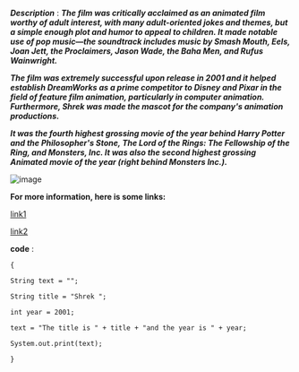 ***Description*** : ***The film was critically acclaimed as an animated film worthy of adult interest, with many adult-oriented jokes and themes, but a simple enough plot and humor to appeal to children. It made notable use of pop music—the soundtrack includes music by Smash Mouth, Eels, Joan Jett, the Proclaimers, Jason Wade, the Baha Men, and Rufus Wainwright.***

***The film was extremely successful upon release in 2001 and it helped establish DreamWorks as a prime competitor to Disney and Pixar in the field of feature film animation, particularly in computer animation. Furthermore, Shrek was made the mascot for the company's animation productions.***

***It was the fourth highest grossing movie of the year behind Harry Potter and the Philosopher's Stone, The Lord of the Rings: The Fellowship of the Ring, and Monsters, Inc. It was also the second highest grossing Animated movie of the year (right behind Monsters Inc.).***

![image](https://user-images.githubusercontent.com/89480036/187801281-b2ba5b76-4b48-42cd-a86b-6b605c0c4213.png)

**For more information, here is some links:**

[link1](https://www.imdb.com/title/tt0126029/)

[link2](https://shrek.fandom.com/wiki/Shrek_(film))

**code** : 
```
{

String text = "";

String title = "Shrek ";

int year = 2001;

text = "The title is " + title + "and the year is " + year;

System.out.print(text);

}
```

